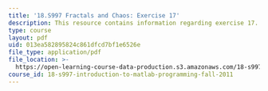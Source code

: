 ```yaml
---
title: '18.S997 Fractals and Chaos: Exercise 17'
description: This resource contains information regarding exercise 17.
type: course
layout: pdf
uid: 013ea582895824c861dfcd7bf1e6526e
file_type: application/pdf
file_location: >-
  https://open-learning-course-data-production.s3.amazonaws.com/18-s997-introduction-to-matlab-programming-fall-2011/013ea582895824c861dfcd7bf1e6526e_MIT18_S997F11_Exercise_17.pdf
course_id: 18-s997-introduction-to-matlab-programming-fall-2011
---
```

